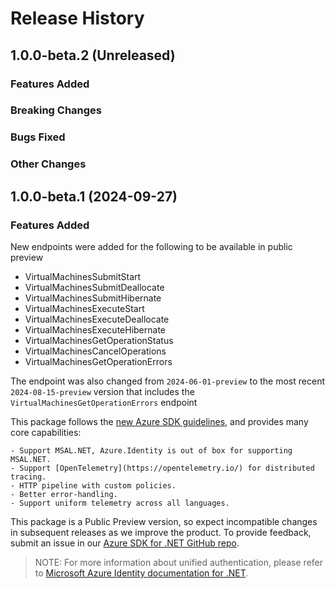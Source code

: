 # Release History

## 1.0.0-beta.2 (Unreleased)

### Features Added

### Breaking Changes

### Bugs Fixed

### Other Changes

## 1.0.0-beta.1 (2024-09-27)

### Features Added

New endpoints were added for the following to be available in public preview
- VirtualMachinesSubmitStart
- VirtualMachinesSubmitDeallocate
- VirtualMachinesSubmitHibernate
- VirtualMachinesExecuteStart
- VirtualMachinesExecuteDeallocate
- VirtualMachinesExecuteHibernate
- VirtualMachinesGetOperationStatus
- VirtualMachinesCancelOperations
- VirtualMachinesGetOperationErrors

The endpoint was also changed from `2024-06-01-preview` to the most recent `2024-08-15-preview` version that includes the `VirtualMachinesGetOperationErrors` endpoint

This package follows the [new Azure SDK guidelines](https://azure.github.io/azure-sdk/general_introduction.html), and provides many core capabilities:

    - Support MSAL.NET, Azure.Identity is out of box for supporting MSAL.NET.
    - Support [OpenTelemetry](https://opentelemetry.io/) for distributed tracing.
    - HTTP pipeline with custom policies.
    - Better error-handling.
    - Support uniform telemetry across all languages.

This package is a Public Preview version, so expect incompatible changes in subsequent releases as we improve the product. To provide feedback, submit an issue in our [Azure SDK for .NET GitHub repo](https://github.com/Azure/azure-sdk-for-net/issues).

> NOTE: For more information about unified authentication, please refer to [Microsoft Azure Identity documentation for .NET](https://learn.microsoft.com/dotnet/api/overview/azure/identity-readme?view=azure-dotnet).
